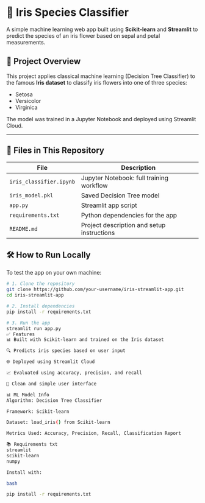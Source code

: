 # 🌸 Iris Species Classifier

A simple machine learning web app built using **Scikit-learn** and **Streamlit** to predict the species of an iris flower based on sepal and petal measurements.

## 📌 Project Overview

This project applies classical machine learning (Decision Tree Classifier) to the famous **Iris dataset** to classify iris flowers into one of three species:

- Setosa
- Versicolor
- Virginica

The model was trained in a Jupyter Notebook and deployed using Streamlit Cloud.

---

## 📂 Files in This Repository

| File                  | Description                                      |
|-----------------------|--------------------------------------------------|
| `iris_classifier.ipynb` | Jupyter Notebook: full training workflow        |
| `iris_model.pkl`      | Saved Decision Tree model                        |
| `app.py`              | Streamlit app script                             |
| `requirements.txt`    | Python dependencies for the app                  |
| `README.md`           | Project description and setup instructions       |


## 🛠️ How to Run Locally

To test the app on your own machine:

```bash
# 1. Clone the repository
git clone https://github.com/your-username/iris-streamlit-app.git
cd iris-streamlit-app

# 2. Install dependencies
pip install -r requirements.txt

# 3. Run the app
streamlit run app.py
✅ Features
📊 Built with Scikit-learn and trained on the Iris dataset

🔍 Predicts iris species based on user input

🌐 Deployed using Streamlit Cloud

📈 Evaluated using accuracy, precision, and recall

🎨 Clean and simple user interface

📊 ML Model Info
Algorithm: Decision Tree Classifier

Framework: Scikit-learn

Dataset: load_iris() from Scikit-learn

Metrics Used: Accuracy, Precision, Recall, Classification Report

📚 Requirements txt
streamlit
scikit-learn
numpy

Install with:

bash

pip install -r requirements.txt

